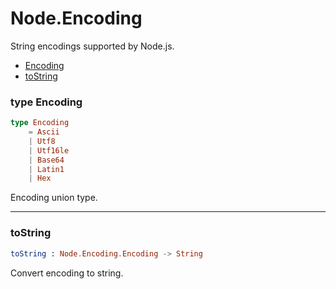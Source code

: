 # Node.Encoding

String encodings supported by Node.js.

- [Encoding](#encoding)
- [toString](#tostring)

### **type Encoding**
```elm
type Encoding   
    = Ascii   
    | Utf8   
    | Utf16le   
    | Base64   
    | Latin1   
    | Hex 
```

Encoding union type.

---

### **toString**
```elm
toString : Node.Encoding.Encoding -> String
```

Convert encoding to string.

